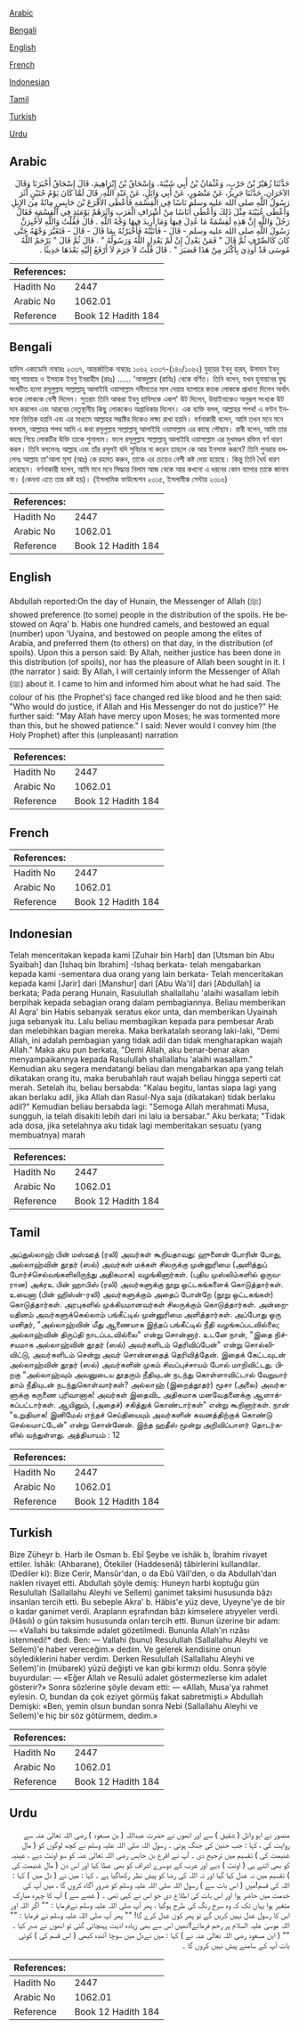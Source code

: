[Arabic](#arabic)

[Bengali](#bengali)

[English](#english)

[French](#french)

[Indonesian](#indonesian)

[Tamil](#tamil)

[Turkish](#turkish)

[Urdu](#urdu)

## Arabic


<div dir="rtl" lang="ar" style={{fontSize:'larger',backgroundColor:'#f8f9fa',padding:20}}>
حَدَّثَنَا زُهَيْرُ بْنُ حَرْبٍ، وَعُثْمَانُ بْنُ أَبِي شَيْبَةَ، وَإِسْحَاقُ بْنُ إِبْرَاهِيمَ، قَالَ إِسْحَاقُ أَخْبَرَنَا وَقَالَ الآخَرَانِ، حَدَّثَنَا جَرِيرٌ، عَنْ مَنْصُورٍ، عَنْ أَبِي وَائِلٍ، عَنْ عَبْدِ اللَّهِ، قَالَ لَمَّا كَانَ يَوْمُ حُنَيْنٍ آثَرَ رَسُولُ اللَّهِ صلى الله عليه وسلم نَاسًا فِي الْقِسْمَةِ فَأَعْطَى الأَقْرَعَ بْنَ حَابِسٍ مِائَةً مِنَ الإِبِلِ وَأَعْطَى عُيَيْنَةَ مِثْلَ ذَلِكَ وَأَعْطَى أُنَاسًا مِنْ أَشْرَافِ الْعَرَبِ وَآثَرَهُمْ يَوْمَئِذٍ فِي الْقِسْمَةِ فَقَالَ رَجُلٌ وَاللَّهِ إِنَّ هَذِهِ لَقِسْمَةٌ مَا عُدِلَ فِيهَا وَمَا أُرِيدَ فِيهَا وَجْهُ اللَّهِ ‏.‏ قَالَ فَقُلْتُ وَاللَّهِ لأُخْبِرَنَّ رَسُولَ اللَّهِ صلى الله عليه وسلم - قَالَ - فَأَتَيْتُهُ فَأَخْبَرْتُهُ بِمَا قَالَ - قَالَ - فَتَغَيَّرَ وَجْهُهُ حَتَّى كَانَ كَالصِّرْفِ ثُمَّ قَالَ ‏"‏ فَمَنْ يَعْدِلُ إِنْ لَمْ يَعْدِلِ اللَّهُ وَرَسُولُهُ ‏"‏ ‏.‏ قَالَ ثُمَّ قَالَ ‏"‏ يَرْحَمُ اللَّهُ مُوسَى قَدْ أُوذِيَ بِأَكْثَرَ مِنْ هَذَا فَصَبَرَ ‏"‏ ‏.‏ قَالَ قُلْتُ لاَ جَرَمَ لاَ أَرْفَعُ إِلَيْهِ بَعْدَهَا حَدِيثًا ‏.‏
</div>
<div style={{backgroundColor:'#f8f9fa',padding:20, marginBottom: 10}}><table> <thead> <tr> <th>References:</th> <th></th> </tr> </thead> <tbody><tr><td>Hadith No</td><td>2447</td></tr><tr><td>Arabic No</td><td>1062.01</td></tr><tr><td>Reference</td><td>Book 12 Hadith 184</td></tr></tbody></table></div>

## Bengali


<div dir="ltr" lang="bn" style={{fontSize:'larger',backgroundColor:'#f8f9fa',padding:20}}>
হাদিস একাডেমি নাম্বারঃ ২৩৩৭, আন্তর্জাতিক নাম্বারঃ ১০৬২ ২৩৩৭-(১৪০/১০৬২) যুহায়র ইবনু হারব, উসমান ইবনু আবূ শায়বাহ ও ইসহাক ইবনু ইবরাহীম (রহঃ) ...... 'আবদুল্লাহ (রাযিঃ) থেকে বর্ণিত। তিনি বলেন, যখন হুনায়নের যুদ্ধ সংঘটিত হলো রসূলুল্লাহ সাল্লাল্লাহু আলাইহি ওয়াসাল্লাম গনীমতের মাল দেয়ার ব্যাপারে কতক লোককে প্রাধান্য দিলেন অর্থাৎ কতক লোককে বেশী দিলেন। সুতরাং তিনি আকরা ইবনু হাবিসকে একশ' উট দিলেন, উয়াইনাকেও অনুরূপ সংখ্যক উট দান করলেন এবং আরবের নেতৃস্থানীয় কিছু লোককেও অগ্রাধিকার দিলেন। এক ব্যক্তি বলল, আল্লাহর শপথ! এ বণ্টন ইনসাফ ভিত্তিক হয়নি এবং এর মাধ্যমে আল্লাহর সম্ভষ্টির দিকেও লক্ষ্য রাখা হয়নি। বর্ণনাকারী বলেন, আমি তখন মনে মনে বললাম, আল্লাহর শপথ আমি এ কথা রসূলুল্লাহ সাল্লাল্লাহু আলাইহি ওয়াসাল্লাম এর কাছে পৌছাব। রাবী বলেন, আমি তার কাছে গিয়ে লোকটির উক্তি তাকে শুনালাম। ফলে রসূলুল্লাহ সাল্লাল্লাহু আলাইহি ওয়াসাল্লাম এর মুখমণ্ডল রক্তিম বর্ণ ধারণ করল। তিনি বললেনঃ আল্লাহ এবং তাঁর রসূলই যদি সুবিচার না করেন তাহলে কে আর ইনসাফ করবে? তিনি পুনরায় বললেনঃ আল্লাহ তা'আলা মূসা (আঃ) কে রহমত করুন, তাকে এর চেয়েও বেশী কষ্ট দেয়া হয়েছে। কিন্তু তিনি ধৈর্য ধারণ করেছেন। বর্ণনাকারী বলেন, আমি মনে মনে সিদ্ধান্ত নিলাম আজ থেকে আর কখনো এ ধরনের কোন ব্যাপার তাকে জানাব না। (কেননা এতে তার কষ্ট হয়)। (ইসলামিক ফাউন্ডেশন ২৩১৫, ইসলামীক সেন্টার ২৩১৬)
</div>
<div style={{backgroundColor:'#f8f9fa',padding:20, marginBottom: 10}}><table> <thead> <tr> <th>References:</th> <th></th> </tr> </thead> <tbody><tr><td>Hadith No</td><td>2447</td></tr><tr><td>Arabic No</td><td>1062.01</td></tr><tr><td>Reference</td><td>Book 12 Hadith 184</td></tr></tbody></table></div>

## English


<div dir="ltr" lang="en" style={{fontSize:'larger',backgroundColor:'#f8f9fa',padding:20}}>
Abdullah reported:On the day of Hunain, the Messenger of Allah (ﷺ) showed preference (to some) people in the distribution of the spoils. He bestowed on Aqra' b. Habis one hundred camels, and bestowed an equal (number) upon 'Uyaina, and bestowed on people among the elites of Arabia, and preferred them (to others) on that day, in the distribution (of spoils). Upon this a person said: By Allah, neither justice has been done in this distribution (of spoils), nor has the pleasure of Allah been sought in it. I (the narrator ) said: By Allah, I will certainly inform the Messenger of Allah (ﷺ) about it. I came to him and informed him about what he had said. The colour of his (the Prophet's) face changed red like blood and he then said: "Who would do justice, if Allah and His Messenger do not do justice?" He further said: "May Allah have mercy upon Moses; he was tormented more than this, but he showed patience." I said: Never would I convey him (the Holy Prophet) after this (unpleasant) narration
</div>
<div style={{backgroundColor:'#f8f9fa',padding:20, marginBottom: 10}}><table> <thead> <tr> <th>References:</th> <th></th> </tr> </thead> <tbody><tr><td>Hadith No</td><td>2447</td></tr><tr><td>Arabic No</td><td>1062.01</td></tr><tr><td>Reference</td><td>Book 12 Hadith 184</td></tr></tbody></table></div>

## French


<div dir="ltr" lang="fr" style={{fontSize:'larger',backgroundColor:'#f8f9fa',padding:20}}>

</div>
<div style={{backgroundColor:'#f8f9fa',padding:20, marginBottom: 10}}><table> <thead> <tr> <th>References:</th> <th></th> </tr> </thead> <tbody><tr><td>Hadith No</td><td>2447</td></tr><tr><td>Arabic No</td><td>1062.01</td></tr><tr><td>Reference</td><td>Book 12 Hadith 184</td></tr></tbody></table></div>

## Indonesian


<div dir="ltr" lang="id" style={{fontSize:'larger',backgroundColor:'#f8f9fa',padding:20}}>
Telah menceritakan kepada kami [Zuhair bin Harb] dan [Utsman bin Abu Syaibah] dan [Ishaq bin Ibrahim] -Ishaq berkata- telah mengabarkan kepada kami -sementara dua orang yang lain berkata- Telah menceritakan kepada kami [Jarir] dari [Manshur] dari [Abu Wa'il] dari [Abdullah] ia berkata; Pada perang Hunain, Rasulullah shallallahu 'alaihi wasallam lebih berpihak kepada sebagian orang dalam pembagiannya. Beliau memberikan Al Aqra' bin Habis sebanyak seratus ekor unta, dan memberikan Uyainah juga sebanyak itu. Lalu beliau membagikan kepada para pembesar Arab dan melebihkan bagian mereka. Maka berkatalah seorang laki-laki, "Demi Allah, ini adalah pembagian yang tidak adil dan tidak mengharapkan wajah Allah." Maka aku pun berkata, "Demi Allah, aku benar-benar akan menyampaikannya kepada Rasulullah shallallahu 'alaihi wasallam." Kemudian aku segera mendatangi beliau dan mengabarkan apa yang telah dikatakan orang itu, maka berubahlah raut wajah beliau hingga seperti cat merah. Setelah itu, beliau bersabda: "Kalau begitu, lantas siapa lagi yang akan berlaku adil, jika Allah dan Rasul-Nya saja (dikatakan) tidak berlaku adil?" Kemudian beliau bersabda lagi: "Semoga Allah merahmati Musa, sungguh, ia telah disakiti lebih dari ini lalu ia bersabar." Aku berkata; "Tidak ada dosa, jika setelahnya aku tidak lagi memberitakan sesuatu (yang membuatnya) marah
</div>
<div style={{backgroundColor:'#f8f9fa',padding:20, marginBottom: 10}}><table> <thead> <tr> <th>References:</th> <th></th> </tr> </thead> <tbody><tr><td>Hadith No</td><td>2447</td></tr><tr><td>Arabic No</td><td>1062.01</td></tr><tr><td>Reference</td><td>Book 12 Hadith 184</td></tr></tbody></table></div>

## Tamil


<div dir="ltr" lang="ta" style={{fontSize:'larger',backgroundColor:'#f8f9fa',padding:20}}>
அப்துல்லாஹ் பின் மஸ்ஊத் (ரலி) அவர்கள் கூறியதாவது: ஹுனைன் போரின் போது, அல்லாஹ்வின் தூதர் (ஸல்) அவர்கள் மக்கள் சிலருக்கு முன்னுரிமை (அளித்துப் போர்ச்செல்வங்களிலிருந்து அதிகமாக) வழங்கினார்கள். (புதிய முஸ்லிம்களில் ஒருவரான) அக்ரஉ பின் ஹாபிஸ் (ரலி) அவர்களுக்கு நூறு ஒட்டகங்களைக் கொடுத்தார்கள். உயைனா (பின் ஹிஸ்ன்-ரலி) அவர்களுக்கும் அதைப் போன்றே (நூறு ஒட்டகங்கள்) கொடுத்தார்கள். அரபுகளில் முக்கியமானவர்கள் சிலருக்கும் கொடுத்தார்கள். அன்றையதினம் அவர்களுக்கெல்லாம் பங்கீட்டில் முன்னுரிமை அளித்தார்கள். அப்போது ஒரு மனிதர், "அல்லாஹ்வின் மீது ஆணையாக இந்தப் பங்கீட்டில் நீதி வழங்கப்படவில்லை; அல்லாஹ்வின் திருப்தி நாடப்படவில்லை" என்று சொன்னார். உடனே நான், "இதை நிச்சயமாக அல்லாஹ்வின் தூதர் (ஸல்) அவர்களிடம் தெரிவிப்பேன்" என்று சொல்லிவிட்டு, அவர்களிடம் சென்று அவர் சொன்னதைத் தெரிவித்தேன். இதைக் கேட்டவுடன் அல்லாஹ்வின் தூதர் (ஸல்) அவர்களின் முகம் சிவப்புச்சாயம் போல் மாறிவிட்டது. பிறகு "அல்லாஹ்வும் அவனுடைய தூதரும் நீதியுடன் நடந்து கொள்ளாவிட்டால் வேறுயார் தாம் நீதியுடன் நடந்துகொள்வார்கள்? அல்லாஹ் (இறைத்தூதர்) மூசா (அலை) அவர்களுக்கு கருணை புரிவானாக! அவர்கள் இதைவிட அதிகமாக மனவேதனைக்கு ஆளாக்கப்பட்டார்கள். ஆயினும், (அதைச்) சகித்துக் கொண்டார்கள்" என்று கூறினார்கள். நான் "உறுதியாக! இனிமேல் எந்தச் செய்தியையும் அவர்களின் கவனத்திற்குக் கொண்டு செல்லமாட்டேன்" என்று சொன்னேன். இந்த ஹதீஸ் மூன்று அறிவிப்பாளர் தொடர்களில் வந்துள்ளது. அத்தியாயம் : 12
</div>
<div style={{backgroundColor:'#f8f9fa',padding:20, marginBottom: 10}}><table> <thead> <tr> <th>References:</th> <th></th> </tr> </thead> <tbody><tr><td>Hadith No</td><td>2447</td></tr><tr><td>Arabic No</td><td>1062.01</td></tr><tr><td>Reference</td><td>Book 12 Hadith 184</td></tr></tbody></table></div>

## Turkish


<div dir="ltr" lang="tr" style={{fontSize:'larger',backgroundColor:'#f8f9fa',padding:20}}>
Bize Züheyr b. Harb ile Osman b. Ebî Şeybe ve ishâk b, İbrahim rivayet ettiler. İshâk: (Ahbarane), Ötekiler (Haddesenâ) tâbirlerini kullandılar. (Dediler ki): Bize Cerir, Mansûr'dan, o da Ebû Vâil'den, o da Abdullah'dan naklen rivayet etti. Abdullah şöyle demiş: Huneyn harbi koptuğu gün Resulullah (Sallallahu Aleyhi ve Sellem) ganimet taksimi hususunda bâzı insanları tercih etti. Bu sebeple Akra' b. Hâbis'e yüz deve, Uyeyne'ye de bir o kadar ganimet verdi. Arapların eşrafından bâzı kimselere atıyyeler verdi. (Hâsılı) o gün taksim hususunda onları tercih etti. Bunun üzerine bir adam: — «Vallahi bu taksimde adalet gözetilmedi. Bununla Allah'ın rızâsı istenmedi!* dedi. Ben: — Vallahi (bunu) Resulullah (Sallallahu Aleyhi ve Sellem)'e haber vereceğim.» dedim. Ve gelerek kendisine onun söylediklerini haber verdim. Derken Resulullah (Sallallahu Aleyhi ve Sellem)'in (mübarek) yüzü değişti ve kan gibi kırmızı oldu. Sonra şöyle buyurdular: — «Eğer Allah ve Resulü adalet göstermezlerse kim adalet gösterir?» Sonra sözlerine şöyle devam etti: — «Allah, Musa'ya rahmet eylesin. O, bundan da çok eziyet görmüş fakat sabretmişti.» Abdullah Demişki: «Ben, yemin olsun bundan sonra Nebi (Sallallahu Aleyhi ve Sellem)'e hiç bir söz götürmem, dedim.»
</div>
<div style={{backgroundColor:'#f8f9fa',padding:20, marginBottom: 10}}><table> <thead> <tr> <th>References:</th> <th></th> </tr> </thead> <tbody><tr><td>Hadith No</td><td>2447</td></tr><tr><td>Arabic No</td><td>1062.01</td></tr><tr><td>Reference</td><td>Book 12 Hadith 184</td></tr></tbody></table></div>

## Urdu


<div dir="rtl" lang="ur" style={{fontSize:'larger',backgroundColor:'#f8f9fa',padding:20}}>
منصور نے ابو وائل ( شقیق ) سے اور انھوں نے حضرت عبداللہ ( بن مسعود ) رضی اللہ تعالیٰ عنہ سے روایت کی ، کہا : جب حنین کی جنگ ہوئی ۔ رسول اللہ صلی اللہ علیہ وسلم نے کچھ لوگوں کو ( مال غنیمت کی ) تقسیم میں ترجیح دی ۔ آپ نے اقرع بن حابس رضی اللہ تعالیٰ عنہ کو سو اونٹ دیے ، عینیہ کو بھی اتنے ہی ( اونٹ ) دیے اور عرب کے دوسرے اشراف کو بھی عطا کیا اور اس دن ( مال غنیمت کی ) تقسیم میں نہ عدل کیا گیا اور نہ اللہ کی رضا کو پیش نظر رکھاگیا ہے ۔ کہا : میں نے ( دل میں ) کہا : اللہ کی قسم!میں ( اس بات سے ) رسول اللہ صلی اللہ علیہ وسلم کو ضرور آگاہ کروں گا ، میں آپ کی خدمت میں حاضر ہوا اور اس بات کی اطلاع دی جو اس نے کہی تھی ۔ ( غصے سے ) آپ کا چہرہ مبارک متغیر ہوا یہاں تک کہ وہ سرخ رنگ کی طرح ہوگیا ، پھر آپ صلی اللہ علیہ وسلم نےفرمایا : "" اگر اللہ اور اس کا رسول عدل نہیں کریں گے تو پھر کون عدل کرے گا! "" پھر آپ صلی اللہ علیہ وسلم نے فرمایا : "" اللہ موسیٰ علیہ السلام پر رحم فرمائے!انھیں اس سے بھی زیادہ اذیت پہنچائی گئی تو انھوں نے صبر کیا ۔ "" ( ابن مسعود رضی اللہ تعالیٰ عنہ نے ) کہا : میں نےدل میں سوچا آئندہ کبھی ( اس قسم کی ) کوئی بات آپ کے سامنے پیش نہیں کروں گا ۔
</div>
<div style={{backgroundColor:'#f8f9fa',padding:20, marginBottom: 10}}><table> <thead> <tr> <th>References:</th> <th></th> </tr> </thead> <tbody><tr><td>Hadith No</td><td>2447</td></tr><tr><td>Arabic No</td><td>1062.01</td></tr><tr><td>Reference</td><td>Book 12 Hadith 184</td></tr></tbody></table></div>